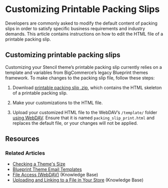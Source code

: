 # Customizing Printable Packing Slips

 

Developers are commonly asked to modify the default content of packing slips in order to satisfy specific business requirements and industry demands. This article contains instructions on how to edit the HTML file of a printable packing slip.

## Customizing printable packing slips

Customizing your Stencil theme’s printable packing slip currently relies on a template and variables from BigCommerce’s legacy Blueprint themes framework. To make changes to the packing slip file, follow these steps:


1. Download [printable packing slip .zip](https://storage.googleapis.com/bigcommerce-production-dev-center/template-files/packing_slip_printable.zip), which contains the HTML skeleton of a printable packing slip.

2. Make your customizations to the HTML file.

3. Upload your customized HTML file to the WebDAV’s `/template/` folder [using WebDAV](https://support.bigcommerce.com/s/article/File-Access-WebDAV). Ensure that it is named `packing_slip_print.html` and replaces the default file, or your changes will not be applied.

## Resources

### Related Articles

* [Checking a Theme's Size](https://developer.bigcommerce.com/stencil-docs/deploying-a-theme/checking-a-themes-size)
* [Blueprint Theme Email Templates](https://developer.bigcommerce.com/legacy/blueprint-themes/blueprint-email-templates)
* [File Access (WebDAV)](https://support.bigcommerce.com/articles/Public/File-Access-WebDAV/) (Knowledge Base)
* [Uploading and Linking to a File in Your Store](https://support.bigcommerce.com/s/article/How-do-I-add-and-link-to-a-file-in-my-store#upload-a-file) (Knowledge Base)
